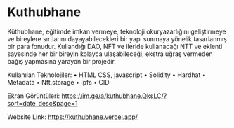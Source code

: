 # Kuthubhane

Küthubhane, eğitimde imkan vermeye, teknoloji okuryazarlığını geliştirmeye ve bireylere sırtlarını dayayabilecekleri bir yapı sunmaya yönelik tasarlanmış bir para fonudur. Kullandığı DAO, NFT ve ileride kullanacağı NTT ve eklenti sayesinde her bir bireyin kolayca ulaşabileceği, ekstra uğraş vermeden bağış yapmasına yarayan bir projedir.

Kullanılan Teknolojiler:
• HTML CSS, javascript
• Solidity
• Hardhat
• Metadata
• Nft.storage
• Ipfs
• CID

Ekran Görüntüleri:
https://im.ge/a/kuthubhane.QksLC/?sort=date_desc&page=1

Website Link: https://kuthubhane.vercel.app/
